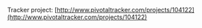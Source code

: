 Tracker project:
[http://www.pivotaltracker.com/projects/104122](http://www.pivotaltracker.com/projects/104122)